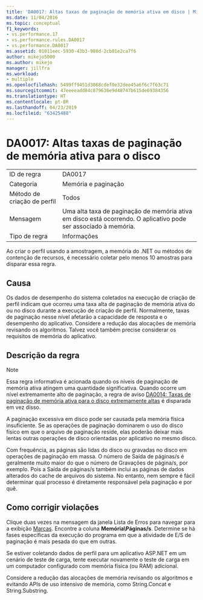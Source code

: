 ```yaml
---
title: 'DA0017: Altas taxas de paginação de memória ativa em disco | Microsoft Docs'
ms.date: 11/04/2016
ms.topic: conceptual
f1_keywords:
- vs.performance.17
- vs.performance.rules.DA0017
- vs.performance.DA0017
ms.assetid: 01011eec-5930-43b3-980d-2cb01e2ca7f6
author: mikejo5000
ms.author: mikejo
manager: jillfra
ms.workload:
- multiple
ms.openlocfilehash: 5499ff9451d3068cdef0e32dee45a6f6c7f63c71
ms.sourcegitcommit: 47eeeeadd84c879636e9d48747b615de69384356
ms.translationtype: HT
ms.contentlocale: pt-BR
ms.lasthandoff: 04/23/2019
ms.locfileid: "63425488"
---
```

# <a name="da0017-high-rates-of-paging-active-memory-to-disk"></a>DA0017: Altas taxas de paginação de memória ativa para o disco

|||
|-|-|
|ID de regra|DA0017|
|Categoria|Memória e paginação|
|Método de criação de perfil|Todos|
|Mensagem|Uma alta taxa de paginação de memória ativa em disco está ocorrendo. O aplicativo pode ser associado à memória.|
|Tipo de regra|Informações|

 Ao criar o perfil usando a amostragem, a memória do .NET ou métodos de contenção de recursos, é necessário coletar pelo menos 10 amostras para disparar essa regra.

## <a name="cause"></a>Causa
 Os dados de desempenho do sistema coletados na execução de criação de perfil indicam que ocorreu uma taxa alta de paginação de memória ativa do ou no disco durante a execução de criação de perfil. Normalmente, taxas de paginação nesse nível afetarão a capacidade de resposta e o desempenho do aplicativo. Considere a redução das alocações de memória revisando os algoritmos. Talvez você também precise considerar os requisitos de memória do aplicativo.

## <a name="rule-description"></a>Descrição da regra

> [!NOTE]
> Essa regra informativa é acionada quando os níveis de paginação de memória ativa atingem uma quantidade significativa. Quando ocorre um nível extremamente alto de paginação, a regra de aviso [DA0014: Taxas de paginação de memória ativa para o disco extremamente altas](../profiling/da0014-extremely-high-rates-of-paging-active-memory-to-disk.md) é disparada em vez disso.

 A paginação excessiva em disco pode ser causada pela memória física insuficiente. Se as operações de paginação dominarem o uso do disco físico em que o arquivo de paginação reside, elas poderão deixar mais lentas outras operações de disco orientadas por aplicativo no mesmo disco.

 Com frequência, as páginas são lidas do disco ou gravadas no disco em operações de paginação em massa. O número de Saída de páginas/s é geralmente muito maior do que o número de Gravações de página/s, por exemplo. Pois a Saída de páginas/s também inclui as páginas de dados alterados do cache de arquivos do sistema. No entanto, nem sempre é fácil determinar qual processo é diretamente responsável pela paginação e por quê.

## <a name="how-to-fix-violations"></a>Como corrigir violações
 Clique duas vezes na mensagem da janela Lista de Erros para navegar para a exibição [Marcas](../profiling/marks-view.md). Encontre a coluna **Memória\Páginas/s**. Determine se há fases específicas da execução do programa em que a atividade de E/S de paginação é mais pesada do que em outras.

 Se estiver coletando dados de perfil para um aplicativo ASP.NET em um cenário de teste de carga, tente executar novamente o teste de carga em um computador configurado com memória física (ou RAM) adicional.

 Considere a redução das alocações de memória revisando os algoritmos e evitando APIs de uso intensivo de memória, como String.Concat e String.Substring.